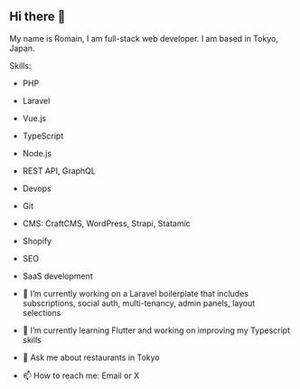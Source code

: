 ## Hi there 👋

My name is Romain, I am full-stack web developer.
I am based in Tokyo, Japan.

Skills:
- PHP
- Laravel
- Vue.js
- TypeScript
- Node.js
- REST API, GraphQL
- Devops
- Git
- CMS: CraftCMS, WordPress, Strapi, Statamic
- Shopify
- SEO
- SaaS development

- 🔭 I’m currently working on a Laravel boilerplate that includes subscriptions, social auth, multi-tenancy, admin panels, layout selections
- 🌱 I’m currently learning Flutter and working on improving my Typescript skills
- 💬 Ask me about restaurants in Tokyo
- 📫 How to reach me: Email or X